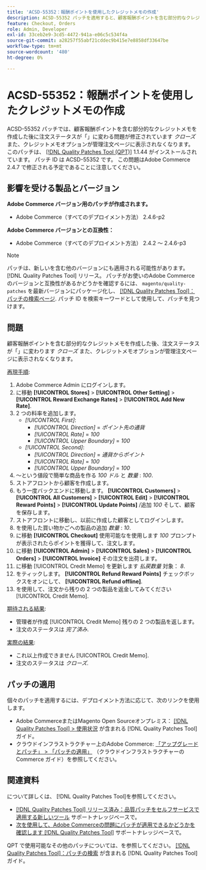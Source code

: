 ```yaml
---
title: 'ACSD-55352：報酬ポイントを使用したクレジットメモの作成'
description: ACSD-55352 パッチを適用すると、顧客報酬ポイントを含む部分的なクレジットメモを作成した後、注文ステータスが「クローズ」に変わり、クレジットメモオプションが管理注文ページに表示されなくなるAdobe Commerceの問題を修正できます。
feature: Checkout, Orders
role: Admin, Developer
exl-id: 33ceb2e9-3cd5-4472-941a-e06c5c534f4a
source-git-commit: a28257f55abf21cddec9b415e7e8858df33647be
workflow-type: tm+mt
source-wordcount: '480'
ht-degree: 0%

---
```


# ACSD-55352：報酬ポイントを使用したクレジットメモの作成

ACSD-55352 パッチでは、顧客報酬ポイントを含む部分的なクレジットメモを作成した後に注文ステータスが「」に変わる問題が修正されています *クローズ* また、クレジットメモオプションが管理注文ページに表示されなくなります。 このパッチは、 [[!DNL Quality Patches Tool (QPT)]](/help/announcements/adobe-commerce-announcements/magento-quality-patches-released-new-tool-to-self-serve-quality-patches.md) 1.1.44 がインストールされています。 パッチ ID は ACSD-55352 です。 この問題はAdobe Commerce 2.4.7 で修正される予定であることに注意してください。

## 影響を受ける製品とバージョン

**Adobe Commerce バージョン用のパッチが作成されます。**

* Adobe Commerce（すべてのデプロイメント方法） 2.4.6-p2

**Adobe Commerce バージョンとの互換性：**

* Adobe Commerce（すべてのデプロイメント方法） 2.4.2 ～ 2.4.6-p3

>[!NOTE]
>
>パッチは、新しいを含む他のバージョンにも適用される可能性があります。 [!DNL Quality Patches Tool] リリース。 パッチがお使いのAdobe Commerceのバージョンと互換性があるかどうかを確認するには、 `magento/quality-patches` を最新バージョンにパッケージ化し、 [[!DNL Quality Patches Tool]：パッチの検索ページ](https://experienceleague.adobe.com/tools/commerce-quality-patches/index.html). パッチ ID を検索キーワードとして使用して、パッチを見つけます。

## 問題

顧客報酬ポイントを含む部分的なクレジットメモを作成した後、注文ステータスが「」に変わります *クローズ* また、クレジットメモオプションが管理注文ページに表示されなくなります。

<u>再現手順</u>:

1. Adobe Commerce Admin にログインします。
2. に移動 **[!UICONTROL Stores]** > **[!UICONTROL Other Setting]** > **[!UICONTROL Reward Exchange Rates]** > **[!UICONTROL Add New Rate]**.
3. 2 つの料率を追加します。
   * *[!UICONTROL First]*:
      * *[!UICONTROL Direction]* = *ポイント先の通貨*
      * *[!UICONTROL Rate]* = *100*
      * *[!UICONTROL Upper Boundary]* = *100*
   * *[!UICONTROL Second]*:
      * *[!UICONTROL Direction]* = *通貨からポイント*
      * *[!UICONTROL Rate]* = *100*
      * *[!UICONTROL Upper Boundary]* = *100*
4. ～という値段で簡単な商品を作る *100 ドル* と *数量* : *100*.
5. ストアフロントから顧客を作成します。
6. もう一度バックエンドに移動します。 **[!UICONTROL Customers]** > **[!UICONTROL All Customers]** > **[!UICONTROL Edit]** > **[!UICONTROL Reward Points]** > **[!UICONTROL Update Points]** /追加 *100* そして、顧客を保存します。
7. ストアフロントに移動し、以前に作成した顧客としてログインします。
8. を使用した買い物かごへの製品の追加 *数量* : *10*.
9. に移動 **[!UICONTROL Checkout]** 使用可能なを使用します *100* プロンプトが表示されたらポイントを獲得して、注文します。
10. に移動 **[!UICONTROL Admin]** > **[!UICONTROL Sales]** > **[!UICONTROL Orders]** > **[!UICONTROL Invoice]** その注文を出荷します。
11. に移動 [!UICONTROL Credit Memo] を更新します *払戻数量* 対象： *8*.
12. をティックします。 **[!UICONTROL Refund Reward Points]** チェックボックスをオンにして、 **[!UICONTROL Refund offline]**.
13. を使用して、注文から残りの 2 つの製品を返金してみてください [!UICONTROL Credit Memo].

<u>期待される結果</u>:

* 管理者が作成 [!UICONTROL Credit Memo] 残りの 2 つの製品を返します。
* 注文のステータスは *完了済み*.

<u>実際の結果</u>:

* これ以上作成できません [!UICONTROL Credit Memo].
* 注文のステータスは *クローズ*.

## パッチの適用

個々のパッチを適用するには、デプロイメント方法に応じて、次のリンクを使用します。

* Adobe CommerceまたはMagento Open Sourceオンプレミス： [[!DNL Quality Patches Tool] > 使用状況](https://experienceleague.adobe.com/docs/commerce-operations/tools/quality-patches-tool/usage.html) が含まれる [!DNL Quality Patches Tool] ガイド。
* クラウドインフラストラクチャー上のAdobe Commerce: [「アップグレードとパッチ」 > 「パッチの適用」](https://experienceleague.adobe.com/docs/commerce-cloud-service/user-guide/develop/upgrade/apply-patches.html) （クラウドインフラストラクチャーのCommerce ガイド）を参照してください。

## 関連資料

について詳しくは、 [!DNL Quality Patches Tool]を参照してください。

* [[!DNL Quality Patches Tool] リリース済み：品質パッチをセルフサービスで適用する新しいツール](/help/announcements/adobe-commerce-announcements/magento-quality-patches-released-new-tool-to-self-serve-quality-patches.md) サポートナレッジベースで。
* [次を使用して、Adobe Commerceの問題にパッチが適用できるかどうかを確認します [!DNL Quality Patches Tool]](/help/support-tools/patches-available-in-qpt-tool/check-patch-for-magento-issue-with-magento-quality-patches.md) サポートナレッジベースで。

QPT で使用可能なその他のパッチについては、を参照してください。 [[!DNL Quality Patches Tool]：パッチの検索](https://experienceleague.adobe.com/tools/commerce-quality-patches/index.html) が含まれる [!DNL Quality Patches Tool] ガイド。
